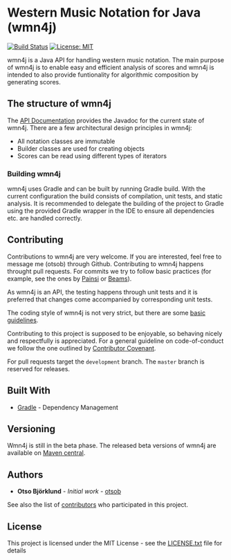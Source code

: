 # Western Music Notation for Java (wmn4j)

[![Build Status](https://travis-ci.com/otsob/wmn4j.svg?branch=master)](https://travis-ci.com/otsob/wmn4j)
[![License: MIT](https://img.shields.io/badge/License-MIT-yellow.svg)](https://opensource.org/licenses/MIT)

wmn4j is a Java API for handling western music notation.
The main purpose of wmn4j is to enable easy and efficient analysis of scores and wmn4j is intended to also provide funtionality for algorithmic composition by generating scores.

## The structure of wmn4j

The [API Documentation](https://otsob.github.io/wmn4j) provides the Javadoc for the current state of wmn4j.
There are a few architectural design principles in wmn4j:
* All notation classes are immutable
* Builder classes are used for creating objects
* Scores can be read using different types of iterators

### Building wmn4j

wmn4j uses Gradle and can be built by running Gradle build. With the current configuration the build consists of compilation, unit tests, and static analysis.
It is recommended to delegate the building of the project to Gradle using the provided Gradle wrapper in the IDE to ensure all dependencies etc. are handled correctly.

## Contributing

Contributions to wmn4j are very welcome. If you are interested, feel free to message me (otsob) through Github.
Contributing to wmn4j happens throught pull requests. For commits we try to follow basic practices (for example, see the ones by [Painsi](https://gist.github.com/robertpainsi/b632364184e70900af4ab688decf6f53) or [Beams](https://chris.beams.io/posts/git-commit/)).

As wmn4j is an API, the testing happens through unit tests and it is preferred that changes come accompanied by corresponding unit tests.

The coding style of wmn4j is not very strict, but there are some [basic guidelines](CODING_CONVENTIONS.md).

Contributing to this project is supposed to be enjoyable, so behaving nicely and respectfully is appreciated. For a general guideline on code-of-conduct we follow the one outlined by [Contributor Covenant](https://www.contributor-covenant.org/version/1/4/code-of-conduct).

For pull requests target the `development` branch. The `master` branch is reserved for releases.

## Built With

* [Gradle](https://gradle.org) - Dependency Management


## Versioning

Wmn4j is still in the beta phase.
The released beta versions of wmn4j are available on [Maven central](https://search.maven.org/artifact/org.wmn4j/wmn4j).

## Authors

* **Otso Björklund** - *Initial work* - [otsob](https://github.com/otsob)

See also the list of [contributors](https://github.com/otsob/wmn4j/graphs/contributors) who participated in this project.


## License

This project is licensed under the MIT License - see the [LICENSE.txt](LICENSE.txt) file for details

